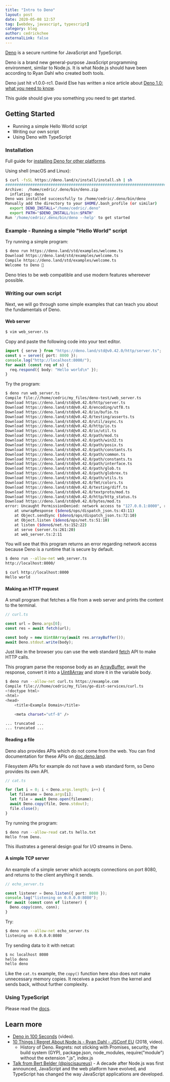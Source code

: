 ```yaml
---
title: "Intro to Deno"
layout: post
date: 2020-05-08 12:57
tag: [webdev, javascript, typescript]
category: blog
author: cedrickchee
externalLink: false
---
```


[Deno](https://deno.land/) is a secure runtime for JavaScript and TypeScript.

Deno is a brand new general-purpose JavaScript programming environment, similar to Node.js. It is what Node.js should have been according to Ryan Dahl who created both tools.

Deno just hit v1.0.0-rc1. David Else has written a nice article about [Deno 1.0: what you need to know](https://blog.logrocket.com/deno-1-0-what-you-need-to-know/).

This guide should give you something you need to get started.

## Getting Started

- Running a simple Hello World script
- Writing our own script
- Using Deno with TypeScript

### Installation

Full guide for [installing Deno for other platforms](https://github.com/denoland/deno/blob/master/docs/getting_started/installation.md).

Using shell (macOS and Linux):

```sh
$ curl -fsSL https://deno.land/x/install/install.sh | sh
######################################################################## 100.0%##O=#  #                                                                      
Archive:  /home/cedric/.deno/bin/deno.zip
  inflating: deno                    
Deno was installed successfully to /home/cedric/.deno/bin/deno
Manually add the directory to your $HOME/.bash_profile (or similar)
  export DENO_INSTALL="/home/cedric/.deno"
  export PATH="$DENO_INSTALL/bin:$PATH"
Run '/home/cedric/.deno/bin/deno --help' to get started
```

### Example - Running a simple "Hello World" script

Try running a simple program:

```sh
$ deno run https://deno.land/std/examples/welcome.ts
Download https://deno.land/std/examples/welcome.ts
Compile https://deno.land/std/examples/welcome.ts
Welcome to Deno 🦕
```

Deno tries to be web compatible and use modern features whereever possible.

### Writing our own script

Next, we will go through some simple examples that can teach you about the fundamentals of Deno.

#### Web server

```sh
$ vim web_server.ts
```

Copy and paste the following code into your text editor.

```typescript
import { serve } from "https://deno.land/std@v0.42.0/http/server.ts";
const s = serve({ port: 8000 });
console.log("http://localhost:8000/");
for await (const req of s) {
  req.respond({ body: "Hello world\n" });
}
```

Try the program:

```sh
$ deno run web_server.ts
Compile file:///home/cedric/my_files/deno-test/web_server.ts
Download https://deno.land/std@v0.42.0/http/server.ts
Download https://deno.land/std@v0.42.0/encoding/utf8.ts
Download https://deno.land/std@v0.42.0/io/bufio.ts
Download https://deno.land/std@v0.42.0/testing/asserts.ts
Download https://deno.land/std@v0.42.0/util/async.ts
Download https://deno.land/std@v0.42.0/http/io.ts
Download https://deno.land/std@v0.42.0/io/util.ts
Download https://deno.land/std@v0.42.0/path/mod.ts
Download https://deno.land/std@v0.42.0/path/win32.ts
Download https://deno.land/std@v0.42.0/path/posix.ts
Download https://deno.land/std@v0.42.0/path/constants.ts
Download https://deno.land/std@v0.42.0/path/common.ts
Download https://deno.land/std@v0.42.0/path/constants.ts
Download https://deno.land/std@v0.42.0/path/interface.ts
Download https://deno.land/std@v0.42.0/path/glob.ts
Download https://deno.land/std@v0.42.0/path/globrex.ts
Download https://deno.land/std@v0.42.0/path/utils.ts
Download https://deno.land/std@v0.42.0/fmt/colors.ts
Download https://deno.land/std@v0.42.0/testing/diff.ts
Download https://deno.land/std@v0.42.0/textproto/mod.ts
Download https://deno.land/std@v0.42.0/http/http_status.ts
Download https://deno.land/std@v0.42.0/bytes/mod.ts
error: Uncaught PermissionDenied: network access to "127.0.0.1:8000", run again with the --allow-net flag
    at unwrapResponse ($deno$/ops/dispatch_json.ts:43:11)
    at Object.sendSync ($deno$/ops/dispatch_json.ts:72:10)
    at Object.listen ($deno$/ops/net.ts:51:10)
    at listen ($deno$/net.ts:152:22)
    at serve (server.ts:261:20)
    at web_server.ts:2:11
```

You will see that this program returns an error regarding network access because Deno is a runtime that is secure by default.

```sh
$ deno run --allow-net web_server.ts
http://localhost:8000/

$ curl http://localhost:8000
Hello world
```

#### Making an HTTP request

A small program that fetches a file from a web server and prints the content to the terminal.

```typescript
// curl.ts

const url = Deno.args[0];
const res = await fetch(url);

const body = new Uint8Array(await res.arrayBuffer());
await Deno.stdout.write(body);
```

Just like in the browser you can use the web standard [fetch](https://developer.mozilla.org/en-US/docs/Web/API/Fetch_API) API to make HTTP calls.

This program parse the response body as an [ArrayBuffer](https://developer.mozilla.org/en-US/docs/Web/JavaScript/Reference/Global_Objects/ArrayBuffer), await the response, convert it into a [Uint8Array](https://developer.mozilla.org/en-US/docs/Web/JavaScript/Reference/Global_Objects/Uint8Array) and store it in the variable body.

```sh
$ deno run --allow-net curl.ts https://example.com
Compile file:///home/cedric/my_files/go-dist-services/curl.ts
<!doctype html>
<html>
<head>
    <title>Example Domain</title>

    <meta charset="utf-8" />

... truncated ...
... truncated ...
```

#### Reading a file

Deno also provides APIs which do not come from the web. You can find documentation for these APIs on [doc.deno.land](https://doc.deno.land/https/github.com/denoland/deno/releases/latest/download/lib.deno.d.ts#Deno.open).

Filesystem APIs for example do not have a web standard form, so Deno provides its own API.

```typescript
// cat.ts

for (let i = 0; i < Deno.args.length; i++) {
  let filename = Deno.args[i];
  let file = await Deno.open(filename);
  await Deno.copy(file, Deno.stdout);
  file.close();
}
```

Try running the program:

```sh
$ deno run --allow-read cat.ts hello.txt
Hello from Deno.
```

This illustrates a general design goal for I/O streams in Deno.

#### A simple TCP server

An example of a simple server which accepts connections on port 8080, and returns to the client anything it sends.

```typescript
// echo_server.ts

const listener = Deno.listen({ port: 8080 });
console.log("listening on 0.0.0.0:8080");
for await (const conn of listener) {
  Deno.copy(conn, conn);
}
```

Try:

```sh
$ deno run --allow-net echo_server.ts
listening on 0.0.0.0:8080
```

Try sending data to it with netcat:

```sh
$ nc localhost 8080
hello deno
hello deno
```

Like the `cat.ts` example, the `copy()` function here also does not make unnecessary memory copies. It receives a packet from the kernel and sends back, without further complexity.

### Using TypeScript

Please read the [docs](https://github.com/denoland/deno/blob/master/docs/getting_started/typescript.md).

## Learn more

- [Deno in 100 Seconds](https://www.youtube.com/watch?v=F0G9lZ7gecE) (video).
- [10 Things I Regret About Node.js - Ryan Dahl - JSConf EU](https://www.youtube.com/watch?v=M3BM9TB-8yA) (2018, video).
  - History of Deno. Regrets: not sticking with Promises, security, the build system (GYP), package.json, node_modules, require("module") without the extension ".js", index.js
- [Talk from Bert Belder (@piscisaureus)](https://www.dotconferences.com/2019/12/bert-belder-deno) - A decade after Node.js was first announced, JavaScript and the web platform have evolved, and TypeScript has changed the way JavaScript applications are developed.